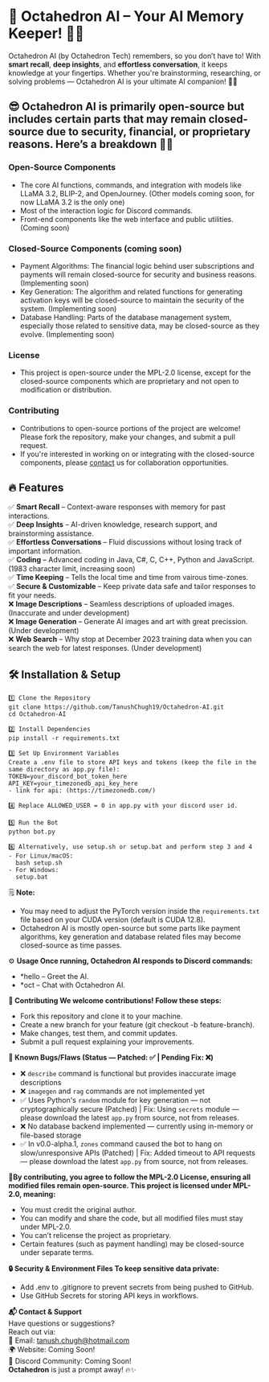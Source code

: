 # 🚀 Octahedron AI – Your AI Memory Keeper! 🧠✨  

Octahedron AI (by Octahedron Tech) remembers, so you don’t have to! With **smart recall**, **deep insights**, and **effortless conversation**, it keeps knowledge at your fingertips. Whether you're brainstorming, researching, or solving problems — Octahedron AI is your ultimate AI companion! 🤖💡  

## 😎 Octahedron AI is primarily open-source but includes certain parts that may remain closed-source due to security, financial, or proprietary reasons. Here’s a breakdown ⛓️‍💥  

### Open-Source Components  
- The core AI functions, commands, and integration with models like LLaMA 3.2, BLIP-2, and OpenJourney. (Other models coming soon, for now LLaMA 3.2 is the only one)  
- Most of the interaction logic for Discord commands.  
- Front-end components like the web interface and public utilities. (Coming soon)  

### Closed-Source Components (coming soon)  
- Payment Algorithms: The financial logic behind user subscriptions and payments will remain closed-source for security and business reasons. (Implementing soon)  
- Key Generation: The algorithm and related functions for generating activation keys will be closed-source to maintain the security of the system. (Implementing soon)  
- Database Handling: Parts of the database management system, especially those related to sensitive data, may be closed-source as they evolve. (Implementing soon)  

### License  
- This project is open-source under the MPL-2.0 license, except for the closed-source components which are proprietary and not open to modification or distribution.  

### Contributing  
- Contributions to open-source portions of the project are welcome! Please fork the repository, make your changes, and submit a pull request.  
- If you're interested in working on or integrating with the closed-source components, please [contact](mailto:tanush.chugh@hotmail.com) us for collaboration opportunities.  

## 🔥 Features  
✅ **Smart Recall** – Context-aware responses with memory for past interactions.  
✅ **Deep Insights** – AI-driven knowledge, research support, and brainstorming assistance.  
✅ **Effortless Conversations** – Fluid discussions without losing track of important information.  
✅ **Coding** – Advanced coding in Java, C#, C, C++, Python and JavaScript. (1983 character limit, increasing soon)  
✅ **Time Keeping** – Tells the local time and time from vairous time-zones.  
✅ **Secure & Customizable** – Keep private data safe and tailor responses to fit your needs.  
❌ **Image Descriptions** – Seamless descriptions of uploaded images. (Inaccurate and under development)  
❌ **Image Generation** – Generate AI images and art with great precission. (Under development)  
❌ **Web Search** – Why stop at December 2023 training data when you can search the web for latest responses. (Under development)  

## 🛠 Installation & Setup  
```
1️⃣ Clone the Repository  
git clone https://github.com/TanushChugh19/Octahedron-AI.git
cd Octahedron-AI

2️⃣ Install Dependencies
pip install -r requirements.txt

3️⃣ Set Up Environment Variables
Create a .env file to store API keys and tokens (keep the file in the same directory as app.py file):
TOKEN=your_discord_bot_token_here
API_KEY=your_timezonedb_api_key_here
- link for api: (https://timezonedb.com/)

4️⃣ Replace ALLOWED_USER = 0 in app.py with your discord user id.

5️⃣ Run the Bot
python bot.py

6️⃣ Alternatively, use setup.sh or setup.bat and perform step 3 and 4
- For Linux/macOS:  
  bash setup.sh  
- For Windows:  
  setup.bat
```
🗒️ **Note:**  
- You may need to adjust the PyTorch version inside the `requirements.txt` file based on your CUDA version (default is CUDA 12.8).
- Octahedron AI is mostly open-source but some parts like payment algorithms, key generation and database related files may become closed-source as time passes.

⚙️ **Usage Once running, Octahedron AI responds to Discord commands:**  
- *hello – Greet the AI.
- *oct <message> – Chat with Octahedron AI.

**👥 Contributing
We welcome contributions! Follow these steps:**
- Fork this repository and clone it to your machine.
- Create a new branch for your feature (git checkout -b feature-branch).
- Make changes, test them, and commit updates.
- Submit a pull request explaining your improvements.

**🐛 Known Bugs/Flaws (Status — Patched: ✅ | Pending Fix: ❌)**  
- ❌ `describe` command is functional but provides inaccurate image descriptions  
- ❌ `imagegen` and `rag` commands are not implemented yet  
- ✅ Uses Python's `random` module for key generation — not cryptographically secure (Patched) | Fix: Using `secrets` module — please download the latest ```app.py``` from source, not from releases.  
- ❌ No database backend implemented — currently using in-memory or file-based storage  
- ✅ In v0.0-alpha.1, `zones` command caused the bot to hang on slow/unresponsive APIs (Patched) | Fix: Added timeout to API requests — please download the latest ```app.py``` from source, not from releases.  

**📜By contributing, you agree to follow the MPL-2.0 License, ensuring all modified files remain open-source. This project is licensed under MPL-2.0, meaning:**  
- You must credit the original author.
- You can modify and share the code, but all modified files must stay under MPL-2.0.
- You can’t relicense the project as proprietary.
- Certain features (such as payment handling) may be closed-source under separate terms.

**🔒 Security & Environment Files
To keep sensitive data private:**
- Add .env to .gitignore to prevent secrets from being pushed to GitHub.
- Use GitHub Secrets for storing API keys in workflows.

**📬 Contact & Support**  
Have questions or suggestions?  
Reach out via:  
📧 Email: [tanush.chugh@hotmail.com](mailto:tanush.chugh@hotmail.com)  
🌍 Website: Coming Soon!  
📡 Discord Community: Coming Soon!  
**Octahedron** is just a prompt away! 🔥✨  
